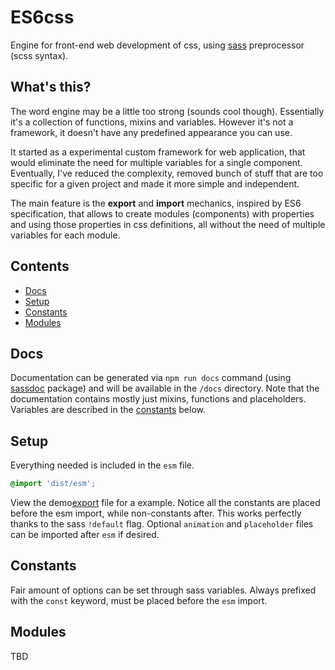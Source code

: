 # ES6css
Engine for front-end web development of css, using [sass](http://sass-lang.com/) preprocessor (scss syntax).

## What's this?
The word engine may be a little too strong (sounds cool though). Essentially it's a collection of functions, mixins and variables. However it's not a framework, it doesn't have any predefined appearance you can use.

It started as a experimental custom framework for web application, that would eliminate the need for multiple variables for a single component. Eventually, I've reduced the complexity, removed bunch of stuff that are too specific for a given project and made it more simple and independent.

The main feature is the **export** and **import** mechanics, inspired by ES6 specification, that allows to create modules (components) with properties and using those properties in css definitions, all without the need of multiple variables for each module.

## Contents

- [Docs](#docs)
- [Setup](#setup)
- [Constants](#constants)
- [Modules](#modules)

## Docs
Documentation can be generated via `npm run docs` command (using [sassdoc](http://sassdoc.com/) package) and will be available in the `/docs` directory. Note that the documentation contains mostly just mixins, functions and placeholders. Variables are described in the [constants](#constants) below.

## Setup
Everything needed is included in the `esm` file.

```scss
@import 'dist/esm';
```

View the demo[export](demo/_export.scss) file for a example. Notice all the constants are placed before the esm import, while non-constants after. This works perfectly thanks to the sass `!default` flag. Optional `animation` and `placeholder` files can be imported after `esm` if desired.

## Constants
Fair amount of options can be set through sass variables. Always prefixed with the `const` keyword, must be placed before the `esm` import.

## Modules
TBD
